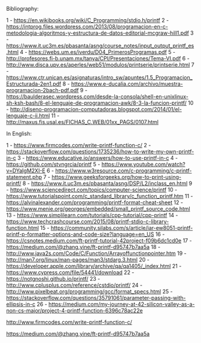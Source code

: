 Bibliography:

1 - https://en.wikibooks.org/wiki/C_Programming/stdio.h/printf
2 - https://intprog.files.wordpress.com/2013/08/programacion-en-c-metodologia-algoritmos-y-estructura-de-datos-editorial-mcgraw-hill1.pdf
3 - https://www.it.uc3m.es/pbasanta/asng/course_notes/input_output_printf_es.html
4 - https://webs.um.es/iverdu/D04_PrimerosProgramas.pdf
5 - http://profesores.fi-b.unam.mx/tanya/CPI/Presentaciones/Tema-VI.pdf
6 - http://www.disca.upv.es/aperles/web51/modulos/printserie/printserie.html
7 - https://www.ctr.unican.es/asignaturas/intro_sw/apuntes/1.5_Programacion_Estructurada-2en1.pdf
8 - https://www.e-ducalia.com/archivo/muestra-programacion-2bach-pdf.pdf
9 - https://baulderasec.wordpress.com/desde-la-consola/shell-en-unixlinux-sh-ksh-bash/8-el-lenguaje-de-programacion-awk/8-3-la-funcion-printf/
10 - http://diseno-programacion-computadoras.blogspot.com/2014/01/el-lenguaje-c-ii.html
11 - http://maxus.fis.usal.es/FICHAS_C.WEB/01xx_PAGS/0107.html

In English:

1 - https://www.firmcodes.com/write-printf-function-c/
2 - https://stackoverflow.com/questions/1735236/how-to-write-my-own-printf-in-c
3 - https://www.educative.io/answers/how-to-use-printf-in-c
4 - https://github.com/stvngrcia/printf
5 - https://www.youtube.com/watch?v=DYaIgM2XI-E
6 - https://www.w3resource.com/c-programming/c-printf-statement.php
7 - https://www.geeksforgeeks.org/how-to-print-using-printf/
8 - https://www.it.uc3m.es/pbasanta/asng/DSP/L2/inclass_en.html
9 - https://www.sciencedirect.com/topics/computer-science/printf
10 - https://www.tutorialspoint.com/c_standard_library/c_function_printf.htm
11 - https://alvinalexander.com/programming/printf-format-cheat-sheet
12 - https://www.menie.org/georges/embedded/small_printf_source_code.html
13 - https://www.simplilearn.com/tutorials/cpp-tutorial/cpp-printf
14 - https://www.techcrashcourse.com/2015/08/printf-stdio-c-library-function.html
15 - https://community.silabs.com/s/article/iar-ew8051-printf-printf-p-formatter-options-and-code-size?language=en_US
16 - https://csnotes.medium.com/ft-printf-tutorial-42project-f09b6dc1cd0e
17 - https://medium.com/@zhang.yine/ft-printf-d95747b7aa5a
18 - http://www.java2s.com/Code/C/Function/Arrayoffunctionpointer.htm
19 - http://man7.org/linux/man-pages/man3/stdarg.3.html
20 - https://developer.apple.com/library/archive/qa/qa1405/_index.html
21 - https://www.cypress.com/file/54441/download
22 - https://notgnoshi.github.io/printf/
23 - http://www.cplusplus.com/reference/cstdio/printf/
24 - http://www.pixelbeat.org/programming/gcc/format_specs.html
25 - https://stackoverflow.com/questions/35791061/parameter-passing-with-ellipsis-in-c
26 - https://medium.com/my-journey-at-42-silicon-valley-as-a-non-cs-major/project-4-printf-function-6396c78ac22e

http://www.firmcodes.com/write-printf-function-c/

https://medium.com/@zhang.yine/ft-printf-d95747b7aa5a
